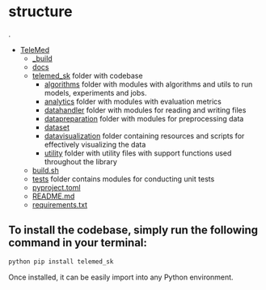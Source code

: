 # structure
.
* [TeleMed](./)
  * [_build](./_build) 
  * [docs](./docs)
  * [telemed_sk](./telemed_sk) folder with codebase
    * [algorithms](./telemed_sk/algorithms) folder with modules with algorithms and utils to run models, experiments and jobs.
    * [analytics](./telemed_sk/analytics) folder with modules with evaluation metrics
    * [datahandler](./telemed_sk/datahandler) folder with modules for reading and writing files
    * [datapreparation](./telemed_sk/datapreparation) folder with modules for preprocessing data
    * [dataset](./telemed_sk/dataset)
    * [datavisualization](./telemed_sk/datavisualization) folder containing resources and scripts for effectively visualizing the data
    * [utility](./telemed_sk/utility) folder with utility files with support functions used throughout the library
  * [build.sh](./build.sh)
  * [tests](./tests) folder contains modules for conducting unit tests
  * [pyproject.toml](./pyproject.toml)
  * [README.md](./README.md)
  * [requirements.txt](./requirements.txt)

## To install the codebase, simply run the following command in your terminal:
```bash
python pip install telemed_sk
```
Once installed, it can be easily import into any Python environment.

